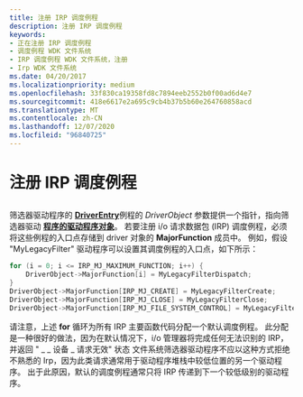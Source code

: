 ```yaml
---
title: 注册 IRP 调度例程
description: 注册 IRP 调度例程
keywords:
- 正在注册 IRP 调度例程
- 调度例程 WDK 文件系统
- IRP 调度例程 WDK 文件系统，注册
- Irp WDK 文件系统
ms.date: 04/20/2017
ms.localizationpriority: medium
ms.openlocfilehash: 33f830ca19358fd8c7894eeb2552b0f00ad6d4e7
ms.sourcegitcommit: 418e6617e2a695c9cb4b37b5b60e264760858acd
ms.translationtype: MT
ms.contentlocale: zh-CN
ms.lasthandoff: 12/07/2020
ms.locfileid: "96840725"
---
```

# <a name="registering-irp-dispatch-routines"></a>注册 IRP 调度例程


## <span id="ddk_registering_irp_dispatch_routines_if"></span><span id="DDK_REGISTERING_IRP_DISPATCH_ROUTINES_IF"></span>


筛选器驱动程序的 [**DriverEntry**](/windows-hardware/drivers/ddi/wdm/nc-wdm-driver_initialize)例程的 *DriverObject* 参数提供一个指针，指向筛选器驱动 [**程序的驱动程序对象**](/windows-hardware/drivers/ddi/wdm/ns-wdm-_driver_object)。 若要注册 i/o 请求数据包 (IRP) 调度例程，必须将这些例程的入口点存储到 driver 对象的 **MajorFunction** 成员中。 例如，假设 "MyLegacyFilter" 驱动程序可以设置其调度例程的入口点，如下所示：

```cpp
for (i = 0; i <= IRP_MJ_MAXIMUM_FUNCTION; i++) {
    DriverObject->MajorFunction[i] = MyLegacyFilterDispatch;
}
DriverObject->MajorFunction[IRP_MJ_CREATE] = MyLegacyFilterCreate;
DriverObject->MajorFunction[IRP_MJ_CLOSE] = MyLegacyFilterClose;
DriverObject->MajorFunction[IRP_MJ_FILE_SYSTEM_CONTROL] = MyLegacyFilterFsControl;
```

请注意，上述 **for** 循环为所有 IRP 主要函数代码分配一个默认调度例程。 此分配是一种很好的做法，因为在默认情况下，i/o 管理器将完成任何无法识别的 IRP，并返回 " \_ \_ 设备 \_ 请求无效" 状态 文件系统筛选器驱动程序不应以这种方式拒绝不熟悉的 Irp，因为此类请求通常用于驱动程序堆栈中较低位置的另一个驱动程序。 出于此原因，默认的调度例程通常只将 IRP 传递到下一个较低级别的驱动程序。

 

